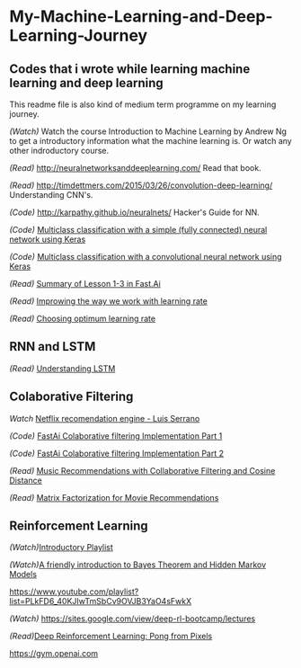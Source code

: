 # My-Machine-Learning-and-Deep-Learning-Journey
## Codes that i wrote while learning machine learning and deep learning
This readme file is also kind of medium term programme on my learning journey.

<i>(Watch)</i> Watch the course Introduction to Machine Learning by Andrew Ng to get a introductory information what the machine learning is. Or watch any other indroductory course.

<i>(Read)</i> http://neuralnetworksanddeeplearning.com/ Read that book.

<i>(Read)</i> http://timdettmers.com/2015/03/26/convolution-deep-learning/ Understanding CNN's.

<i>(Code)</i> http://karpathy.github.io/neuralnets/ Hacker's Guide for NN.

<i>(Code)</i> <a href="https://github.com/mutcato/Keras_Animal_Classifier/tree/master/_SimpleNN">Multiclass classification with a simple (fully connected) neural network using Keras</a>
  
<i>(Code)</i> <a href="https://github.com/mutcato/Keras_Animal_Classifier/tree/master/_CNN">Multiclass classification with a convolutional neural network using Keras</a>

<i>(Read)</i> <a href="https://hackernoon.com/fast-ai-what-i-learned-from-lessons-1-3-b10f9958e3ff">Summary of Lesson 1-3 in Fast.Ai</a>

<i>(Read)</i> <a href="https://techburst.io/improving-the-way-we-work-with-learning-rate-5e99554f163b">Improwing the way we work with learning rate</a>

<i>(Read)</i> <a href="https://towardsdatascience.com/estimating-optimal-learning-rate-for-a-deep-neural-network-ce32f2556ce0">Choosing optimum learning rate</a>

## RNN and LSTM

<i>(Read)</i> <a href="http://colah.github.io/posts/2015-08-Understanding-LSTMs/">Understanding LSTM</a>

## Colaborative Filtering

<i>Watch</i> <a href="https://www.youtube.com/watch?v=ZspR5PZemcs"> Netflix recomendation engine - Luis Serrano</a>

<i>(Code)</i> <a href="https://towardsdatascience.com/collaborative-filtering-and-embeddings-part-1-63b00b9739ce">FastAi Colaborative filtering Implementation Part 1</a>

<i>(Code)</i> <a href="https://towardsdatascience.com/collaborative-filtering-and-embeddings-part-2-919da17ecefb">FastAi Colaborative filtering Implementation Part 2</a>

<i>(Read)</i> <a href="https://beckernick.github.io/music_recommender/">Music Recommendations with Collaborative Filtering and Cosine Distance</a>

<i>(Read)</i> <a href="https://beckernick.github.io/matrix-factorization-recommender/">Matrix Factorization for Movie Recommendations</a>

## Reinforcement Learning
<i>(Watch)</i><a href="https://www.youtube.com/watch?v=6QMrNpFPVXA&list=PLXO45tsB95cIplu-fLMpUEEZTwrDNh6Ba&index=2">Introductory Playlist</a>

<i>(Watch)</i><a href="https://www.youtube.com/watch?v=kqSzLo9fenk&t=503s">A friendly introduction to Bayes Theorem and Hidden Markov Models</a>

https://www.youtube.com/playlist?list=PLkFD6_40KJIwTmSbCv9OVJB3YaO4sFwkX

<i>(Watch)</i> https://sites.google.com/view/deep-rl-bootcamp/lectures

<i>(Read)</i><a href="http://karpathy.github.io/2016/05/31/rl/">Deep Reinforcement Learning: Pong from Pixels</a>

https://gym.openai.com
